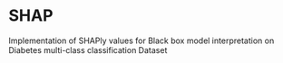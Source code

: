 # SHAP
 Implementation of SHAPly values for Black box model interpretation on Diabetes multi-class classification Dataset
